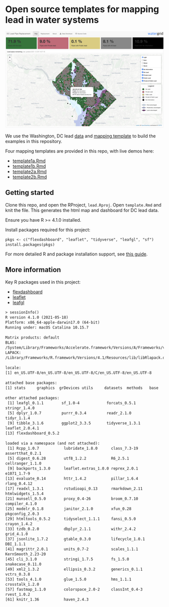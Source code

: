 # Open source templates for mapping lead in water systems

![](example.png)

We use the Washington, DC lead [data](https://www.dcwater.com/service-line-materials-dashboard) and [mapping template](https://geo.dcwater.com/Lead/) to build the examples in this repository. 

Four mapping templates are provided in this repo, with live demos here:

- [template1a.Rmd](https://watergrid.io/lead1a/)   
- [template1b.Rmd](https://watergrid.io/lead1b/)   
- [template2a.Rmd](https://watergrid.io/lead2a/)   
- [template2b.Rmd](https://watergrid.io/lead2b/)   

## Getting started

Clone this repo, and open the RProject, `lead.Rproj`. Open `template.Rmd` and knit the file. This generates the html map and dashboard for DC lead data.  

Ensure you have R >= 4.1.0 installed. 

Install packages required for this project:

```
pkgs <- c("flexdashboard", "leaflet", "tidyverse", "leafgl", "sf")
install.packages(pkgs)
```

For more detailed R and package installation support, see [this guide](https://www.r4wrds.com/intro/m_install_r). 


## More information

Key R packages used in this project:

- [flexdashboard](https://pkgs.rstudio.com/flexdashboard/index.html)  
- [leaflet](https://rstudio.github.io/leaflet/)  
- [leafgl](https://github.com/r-spatial/leafgl)  

```
> sessionInfo()
R version 4.1.0 (2021-05-18)
Platform: x86_64-apple-darwin17.0 (64-bit)
Running under: macOS Catalina 10.15.7

Matrix products: default
BLAS:   /System/Library/Frameworks/Accelerate.framework/Versions/A/Frameworks/vecLib.framework/Versions/A/libBLAS.dylib
LAPACK: /Library/Frameworks/R.framework/Versions/4.1/Resources/lib/libRlapack.dylib

locale:
[1] en_US.UTF-8/en_US.UTF-8/en_US.UTF-8/C/en_US.UTF-8/en_US.UTF-8

attached base packages:
[1] stats     graphics  grDevices utils     datasets  methods   base     

other attached packages:
 [1] leafgl_0.1.1        sf_1.0-4            forcats_0.5.1       stringr_1.4.0      
 [5] dplyr_1.0.7         purrr_0.3.4         readr_2.1.0         tidyr_1.1.4        
 [9] tibble_3.1.6        ggplot2_3.3.5       tidyverse_1.3.1     leaflet_2.0.4.1    
[13] flexdashboard_0.5.2

loaded via a namespace (and not attached):
 [1] Rcpp_1.0.7           lubridate_1.8.0      class_7.3-19         assertthat_0.2.1    
 [5] digest_0.6.28        utf8_1.2.2           R6_2.5.1             cellranger_1.1.0    
 [9] backports_1.3.0      leaflet.extras_1.0.0 reprex_2.0.1         e1071_1.7-9         
[13] evaluate_0.14        httr_1.4.2           pillar_1.6.4         rlang_0.4.12        
[17] readxl_1.3.1         rstudioapi_0.13      rmarkdown_2.11       htmlwidgets_1.5.4   
[21] munsell_0.5.0        proxy_0.4-26         broom_0.7.10         compiler_4.1.0      
[25] modelr_0.1.8         janitor_2.1.0        xfun_0.28            pkgconfig_2.0.3     
[29] htmltools_0.5.2      tidyselect_1.1.1     fansi_0.5.0          crayon_1.4.2        
[33] tzdb_0.2.0           dbplyr_2.1.1         withr_2.4.2          grid_4.1.0          
[37] jsonlite_1.7.2       gtable_0.3.0         lifecycle_1.0.1      DBI_1.1.1           
[41] magrittr_2.0.1       units_0.7-2          scales_1.1.1         KernSmooth_2.23-20  
[45] cli_3.1.0            stringi_1.7.5        fs_1.5.0             snakecase_0.11.0    
[49] xml2_1.3.2           ellipsis_0.3.2       generics_0.1.1       vctrs_0.3.8         
[53] tools_4.1.0          glue_1.5.0           hms_1.1.1            crosstalk_1.2.0     
[57] fastmap_1.1.0        colorspace_2.0-2     classInt_0.4-3       rvest_1.0.2         
[61] knitr_1.36           haven_2.4.3         
```